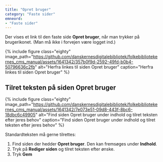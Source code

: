 ```yaml
---
title: "Opret bruger"
category: "Faste sider"
emneord:
- "Faste sider"
---
```


Der vises et link til den faste side **Opret bruger**, når man trykker på brugerikonet. (Man må ikke i forvejen være logget ind.)

{% include figure class="eighty" image_path="https://github.com/danskernesdigitalebibliotek/folkebibliotekernes_cms_manual/assets/1641342/357b0f9d-2592-49fd-b0b4-50796636c2fb" alt="Herfra linkes til siden Opret bruger" caption="Herfra linkes til siden Opret bruger" %}

## Tilret teksten på siden Opret bruger
{% include figure class="eighty" image_path="https://github.com/danskernesdigitalebibliotek/folkebibliotekernes_cms_manual/assets/1641342/7e073e51-09d8-443f-8bc6-18dbc6c49905" alt="Find siden Opret bruger under indhold og tilret teksten efter jeres behov" caption="Find siden Opret bruger under indhold og tilret teksten efter jeres behov" %}

Standardteksten må gerne tilrettes:

1. Find siden der hedder **Opret bruger**. Den kan fremsøges under **Indhold**.
2. Tryk på **Rediger siden** og tilret teksten efter ønske.
3. Tryk **Gem**


